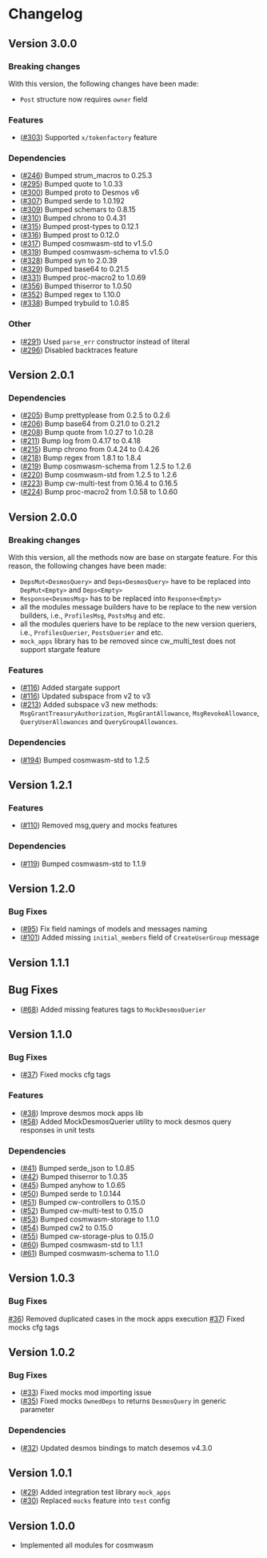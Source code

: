 # Changelog

## Version 3.0.0

### Breaking changes
With this version, the following changes have been made:
- `Post` structure now requires `owner` field

### Features
- ([\#303](https://github.com/desmos-labs/desmos-bindings.git/pull/303)) Supported `x/tokenfactory` feature

### Dependencies
- ([\#246](https://github.com/desmos-labs/desmos-bindings.git/pull/355)) Bumped strum_macros to 0.25.3 
- ([\#295](https://github.com/desmos-labs/desmos-bindings.git/pull/295)) Bumped quote to 1.0.33
- ([\#300](https://github.com/desmos-labs/desmos-bindings.git/pull/300)) Bumped proto to Desmos v6
- ([\#307](https://github.com/desmos-labs/desmos-bindings.git/pull/366)) Bumped serde to 1.0.192
- ([\#309](https://github.com/desmos-labs/desmos-bindings.git/pull/309)) Bumped schemars to 0.8.15
- ([\#310](https://github.com/desmos-labs/desmos-bindings.git/pull/310)) Bumped chrono to 0.4.31
- ([\#315](https://github.com/desmos-labs/desmos-bindings.git/pull/340)) Bumped prost-types to 0.12.1
- ([\#316](https://github.com/desmos-labs/desmos-bindings.git/pull/316)) Bumped prost to 0.12.0
- ([\#317](https://github.com/desmos-labs/desmos-bindings.git/pull/361)) Bumped cosmwasm-std to v1.5.0
- ([\#319](https://github.com/desmos-labs/desmos-bindings.git/pull/360)) Bumped cosmwasm-schema to v1.5.0
- ([\#328](https://github.com/desmos-labs/desmos-bindings.git/pull/364)) Bumped syn to 2.0.39
- ([\#329](https://github.com/desmos-labs/desmos-bindings.git/pull/357)) Bumped base64 to 0.21.5
- ([\#331](https://github.com/desmos-labs/desmos-bindings.git/pull/351)) Bumped proc-macro2 to 1.0.69
- ([\#356](https://github.com/desmos-labs/desmos-bindings.git/pull/356)) Bumped thiserror to 1.0.50
- ([\#352](https://github.com/desmos-labs/desmos-bindings.git/pull/352)) Bumped regex to 1.10.0
- ([\#338](https://github.com/desmos-labs/desmos-bindings.git/pull/338)) Bumped trybuild to 1.0.85


### Other
- ([\#291](https://github.com/desmos-labs/desmos-bindings.git/pull/291)) Used `parse_err` constructor instead of literal
- ([\#296](https://github.com/desmos-labs/desmos-bindings.git/pull/296)) Disabled backtraces feature

## Version 2.0.1
### Dependencies
- ([\#205](https://github.com/desmos-labs/desmos-bindings.git/pull/205)) Bump prettyplease from 0.2.5 to 0.2.6
- ([\#206](https://github.com/desmos-labs/desmos-bindings.git/pull/206)) Bump base64 from 0.21.0 to 0.21.2
- ([\#208](https://github.com/desmos-labs/desmos-bindings.git/pull/208)) Bump quote from 1.0.27 to 1.0.28
- ([\#211](https://github.com/desmos-labs/desmos-bindings.git/pull/211)) Bump log from 0.4.17 to 0.4.18
- ([\#215](https://github.com/desmos-labs/desmos-bindings.git/pull/215)) Bump chrono from 0.4.24 to 0.4.26
- ([\#218](https://github.com/desmos-labs/desmos-bindings.git/pull/218)) Bump regex from 1.8.1 to 1.8.4
- ([\#219](https://github.com/desmos-labs/desmos-bindings.git/pull/219)) Bump cosmwasm-schema from 1.2.5 to 1.2.6
- ([\#220](https://github.com/desmos-labs/desmos-bindings.git/pull/220)) Bump cosmwasm-std from 1.2.5 to 1.2.6
- ([\#223](https://github.com/desmos-labs/desmos-bindings.git/pull/223)) Bump cw-multi-test from 0.16.4 to 0.16.5
- ([\#224](https://github.com/desmos-labs/desmos-bindings.git/pull/224)) Bump proc-macro2 from 1.0.58 to 1.0.60

## Version 2.0.0
### Breaking changes
With this version, all the methods now are base on stargate feature. For this reason, the following changes have been made:
- `DepsMut<DesmosQuery>` and `Deps<DesmosQuery>` have to be replaced into `DepMut<Empty>` and `Deps<Empty>`
- `Response<DesmosMsg>` has to be replaced into `Response<Empty>`
- all the modules message builders have to be replace to the new version builders, i.e., `ProfilesMsg`, `PostsMsg` and etc.
- all the modules queriers have to be replace to the new version queriers, i.e., `ProfilesQuerier`, `PostsQuerier` and etc.
- `mock_apps` library has to be removed since cw_multi_test does not support stargate feature

### Features
- ([\#116](https://github.com/desmos-labs/desmos-bindings/pull/116)) Added stargate support
- ([\#116](https://github.com/desmos-labs/desmos-bindings/pull/116)) Updated subspace from v2 to v3
- ([\#213](https://github.com/desmos-labs/desmos-bindings/pull/213)) Added subspace v3 new methods: `MsgGrantTreasuryAuthorization`, `MsgGrantAllowance`, `MsgRevokeAllowance`, `QueryUserAllowances` and `QueryGroupAllowances`.

### Dependencies
- ([\#194](https://github.com/desmos-labs/desmos-bindings/pull/119)) Bumped cosmwasm-std to 1.2.5

## Version 1.2.1
### Features
- ([\#110](https://github.com/desmos-labs/desmos-bindings/pull/110)) Removed msg,query and mocks features

### Dependencies
- ([\#119](https://github.com/desmos-labs/desmos-bindings/pull/119)) Bumped cosmwasm-std to 1.1.9

## Version 1.2.0
### Bug Fixes
- ([\#95](https://github.com/desmos-labs/desmos-bindings/pull/95)) Fix field namings of models and messages naming
- ([\#101](https://github.com/desmos-labs/desmos-bindings/pull/101)) Added missing `initial_members` field of `CreateUserGroup` message

## Version 1.1.1
## Bug Fixes
- ([\#68](https://github.com/desmos-labs/desmos-bindings/pull/68)) Added missing features tags to `MockDesmosQuerier`

## Version 1.1.0
### Bug Fixes
- ([\#37](https://github.com/desmos-labs/desmos-bindings/pull/37)) Fixed mocks cfg tags

### Features
- ([\#38](https://github.com/desmos-labs/desmos-bindings/pull/38)) Improve desmos mock apps lib
- ([\#58](https://github.com/desmos-labs/desmos-bindings/pull/58)) Added MockDesmosQuerier utility to mock desmos query responses in unit tests

### Dependencies
- ([\#41](https://github.com/desmos-labs/desmos-bindings/pull/41)) Bumped serde_json to 1.0.85
- ([\#42](https://github.com/desmos-labs/desmos-bindings/pull/42)) Bumped thiserror to 1.0.35
- ([\#45](https://github.com/desmos-labs/desmos-bindings/pull/45)) Bumped anyhow to 1.0.65
- ([\#50](https://github.com/desmos-labs/desmos-bindings/pull/50)) Bumped serde to 1.0.144
- ([\#51](https://github.com/desmos-labs/desmos-bindings/pull/51)) Bumped cw-controllers to 0.15.0
- ([\#52](https://github.com/desmos-labs/desmos-bindings/pull/52)) Bumped cw-multi-test to 0.15.0
- ([\#53](https://github.com/desmos-labs/desmos-bindings/pull/53)) Bumped cosmwasm-storage to 1.1.0
- ([\#54](https://github.com/desmos-labs/desmos-bindings/pull/54)) Bumped cw2 to 0.15.0
- ([\#55](https://github.com/desmos-labs/desmos-bindings/pull/55)) Bumped cw-storage-plus to 0.15.0
- ([\#60](https://github.com/desmos-labs/desmos-bindings/pull/60)) Bumped cosmwasm-std to 1.1.1 
- ([\#61](https://github.com/desmos-labs/desmos-bindings/pull/61)) Bumped cosmwasm-schema to 1.1.0

## Version 1.0.3
### Bug Fixes
[\#36](https://github.com/desmos-labs/desmos-bindings/pull/36)) Removed duplicated cases in the mock apps execution
[\#37](https://github.com/desmos-labs/desmos-bindings/pull/37)) Fixed mocks cfg tags

## Version 1.0.2
### Bug Fixes
* ([\#33](https://github.com/desmos-labs/desmos-bindings/pull/33)) Fixed mocks mod importing issue
* ([\#35](https://github.com/desmos-labs/desmos-bindings/pull/33)) Fixed mocks `OwnedDeps` to returns `DesmosQuery` in generic parameter

### Dependencies
* ([\#32](https://github.com/desmos-labs/desmos-bindings/pull/32)) Updated desmos bindings to match desemos v4.3.0

## Version 1.0.1

* ([\#29](https://github.com/desmos-labs/desmos-bindings/pull/29)) Added integration test library `mock_apps`
* ([\#30](https://github.com/desmos-labs/desmos-bindings/pull/30)) Replaced `mocks` feature into `test` config

## Version 1.0.0

* Implemented all modules for cosmwasm 